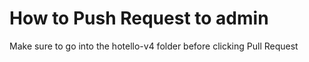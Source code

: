 # How to Push Request to admin

Make sure to go into the hotello-v4 folder before clicking Pull Request

